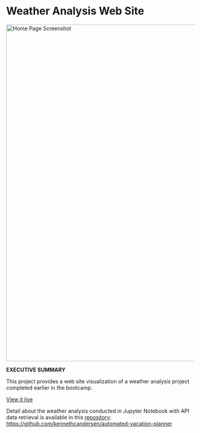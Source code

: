 # Weather Analysis Web Site

<a href="https://kennethcandersen.github.io/Web-Design-Challenge/index.html" target="_blank"><img width="900" alt="Home Page Screenshot" src="https://github.com/kennethcandersen/Web-Design-Challenge/blob/main/assets/home_page_screenshot.png"></a>

**EXECUTIVE SUMMARY**

This project provides a web site visualization of a weather analysis project completed earlier in the bootcamp.

[View it live]( https://kennethcandersen.github.io/Weather-Analysis-Web-Site/) 

Detail about the weather analysis conducted in Jupyter Notebook with API data retrieval is available in this [repository](https://github.com/kennethcandersen/automated-vacation-planner): https://github.com/kennethcandersen/automated-vacation-planner

